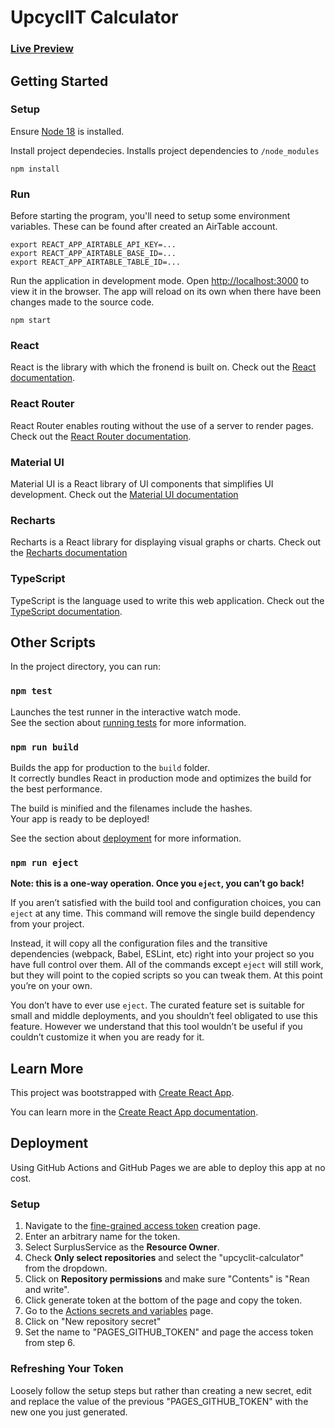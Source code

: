 # UpcyclIT Calculator

###  [Live Preview](https://www.surplusservice.com/upcyclit-calculator)

## Getting Started

### Setup

Ensure [Node 18](https://nodejs.org/en) is installed.

Install project dependecies. Installs project dependencies to `/node_modules`
```
npm install
```

### Run

Before starting the program, you'll need to setup some environment variables.
These can be found after created an AirTable account.

```
export REACT_APP_AIRTABLE_API_KEY=...
export REACT_APP_AIRTABLE_BASE_ID=...
export REACT_APP_AIRTABLE_TABLE_ID=...
```

Run the application in development mode. Open [http://localhost:3000](http://localhost:3000) to view it in the browser. The app will reload on its own when there have been changes made to the source code.
```
npm start
```

### React
React is the library with which the fronend is built on. Check out the [React documentation](https://reactjs.org/).

### React Router
React Router enables routing without the use of a server to render pages. Check out the [React Router documentation](https://reactrouter.com/en/main).

### Material UI
Material UI is a React library of UI components that simplifies UI development. Check out the [Material UI documentation](https://mui.com/material-ui/getting-started/overview/)

### Recharts
Recharts is a React library for displaying visual graphs or charts. Check out the [Recharts documentation](https://recharts.org/en-US/guide)

### TypeScript
TypeScript is the language used to write this web application. Check out the [TypeScript documentation](https://www.typescriptlang.org/docs/).

## Other Scripts

In the project directory, you can run:

### `npm test`

Launches the test runner in the interactive watch mode.\
See the section about [running tests](https://facebook.github.io/create-react-app/docs/running-tests) for more information.

### `npm run build`

Builds the app for production to the `build` folder.\
It correctly bundles React in production mode and optimizes the build for the best performance.

The build is minified and the filenames include the hashes.\
Your app is ready to be deployed!

See the section about [deployment](https://facebook.github.io/create-react-app/docs/deployment) for more information.

### `npm run eject`

**Note: this is a one-way operation. Once you `eject`, you can’t go back!**

If you aren’t satisfied with the build tool and configuration choices, you can `eject` at any time. This command will remove the single build dependency from your project.

Instead, it will copy all the configuration files and the transitive dependencies (webpack, Babel, ESLint, etc) right into your project so you have full control over them. All of the commands except `eject` will still work, but they will point to the copied scripts so you can tweak them. At this point you’re on your own.

You don’t have to ever use `eject`. The curated feature set is suitable for small and middle deployments, and you shouldn’t feel obligated to use this feature. However we understand that this tool wouldn’t be useful if you couldn’t customize it when you are ready for it.

## Learn More
This project was bootstrapped with [Create React App](https://github.com/facebook/create-react-app).

You can learn more in the [Create React App documentation](https://facebook.github.io/create-react-app/docs/getting-started).

## Deployment

Using GitHub Actions and GitHub Pages we are able to deploy this app at no cost.

### Setup

1. Navigate to the [fine-grained access token](https://github.com/settings/personal-access-tokens/new) creation page.
2. Enter an arbitrary name for the token.
3. Select SurplusService as the **Resource Owner**.
4. Check **Only select repositories** and select the "upcyclit-calculator" from the dropdown.
5. Click on **Repository permissions** and make sure "Contents" is "Rean and write".
6. Click generate token at the bottom of the page and copy the token.
7. Go to the [Actions secrets and variables](https://github.com/SurplusService/upcyclit-calculator/settings/secrets/actions) page.
8. Click on "New repository secret"
9. Set the name to "PAGES_GITHUB_TOKEN" and page the access token from step 6.

### Refreshing Your Token

Loosely follow the setup steps but rather than creating a new secret, edit and replace the value of the previous "PAGES_GITHUB_TOKEN" with the new one you just generated.
